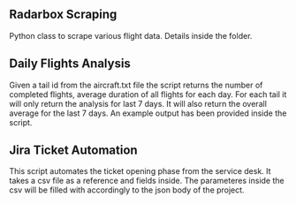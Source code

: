 ## Radarbox Scraping

Python class to scrape various flight data. Details inside the folder.

## Daily Flights Analysis

Given a tail id from the aircraft.txt file the script returns the number of completed flights, average duration of all flights for each day.
For each tail it will only return the analysis for last 7 days.
It will also return the overall average for the last 7 days.
An example output has been provided inside the script.

## Jira Ticket Automation

This script automates the ticket opening phase from the service desk. It takes a csv file as a reference and fields inside.
The parameteres inside the csv will be filled with accordingly to the json body of the project.
